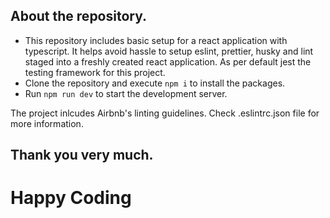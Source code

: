## About the repository.

- This repository includes basic setup for a react application with typescript. It helps avoid hassle to setup eslint, prettier, husky and lint staged into a freshly created react application. As per default jest the testing framework for this project.
- Clone the repository and execute `npm i` to install the packages.
- Run `npm run dev` to start the development server.

The project inlcudes Airbnb's linting guidelines. Check .eslintrc.json file for more information.

## Thank you very much.

# Happy Coding

